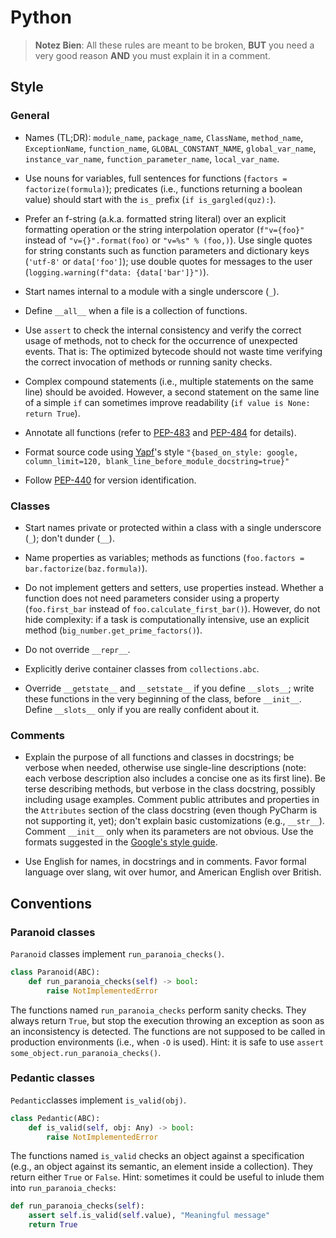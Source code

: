 # Python

> **Notez Bien**: All these rules are meant to be broken, **BUT** you need a very good reason **AND** you must explain it in a comment.

## Style

### General

* Names (TL;DR): `module_name`, `package_name`, `ClassName`, `method_name`, `ExceptionName`, `function_name`, `GLOBAL_CONSTANT_NAME`, `global_var_name`, `instance_var_name`, `function_parameter_name`, `local_var_name`.

* Use nouns for variables, full sentences for functions (`factors = factorize(formula)`); predicates (i.e., functions returning a boolean value) should start with the `is_` prefix (`if is_gargled(quz):`).

* Prefer an f-string (a.k.a. formatted string literal) over an explicit formatting operation or the string interpolation operator (`f"v={foo}"` instead of `"v={}".format(foo)` or `"v=%s" % (foo,)`). Use single quotes for string constants such as function parameters and dictionary keys (`'utf-8'` or `data['foo']`); use double quotes for messages to the user (`logging.warning(f"data: {data['bar']}")`).

* Start names internal to a module with a single underscore (`_`).

* Define `__all__` when a file is a collection of functions.

* Use `assert` to check the internal consistency and verify the correct usage of methods, not to check for the occurrence of unexpected events. That is: The optimized bytecode should not waste time verifying the correct invocation of methods or running sanity checks.

* Complex compound statements (i.e., multiple statements on the same line) should be avoided. However, a second statement on the same line of a simple `if` can sometimes improve readability (`if value is None: return True`).

* Annotate all functions (refer to [PEP-483](https://www.python.org/dev/peps/pep-0483/) and [PEP-484](https://www.python.org/dev/peps/pep-0484/) for details).

* Format source code using [Yapf](https://github.com/google/yapf)'s style `"{based_on_style: google, column_limit=120, blank_line_before_module_docstring=true}"`

* Follow [PEP-440](https://www.python.org/dev/peps/pep-0440/) for version identification.

### Classes

* Start names private or protected within a class with a single underscore (`_`); don't dunder (`__`).

* Name properties as variables; methods as functions (`foo.factors = bar.factorize(baz.formula)`).

* Do not implement getters and setters, use properties instead. Whether a function does not need parameters consider using a property (`foo.first_bar` instead of `foo.calculate_first_bar()`). However, do not hide complexity: if a task is computationally intensive, use an explicit method (`big_number.get_prime_factors()`). 

* Do not override `__repr__`.

* Explicitly derive container classes from `collections.abc`.

* Override `__getstate__` and `__setstate__` if you define `__slots__`; write these functions in the very beginning of the class, before `__init__`. Define `__slots__` only if you are really confident about it.

### Comments

* Explain the purpose of all functions and classes in docstrings; be verbose when needed, otherwise use single-line descriptions (note: each verbose description also includes a concise one as its first line). Be terse describing methods, but verbose in the class docstring, possibly including usage examples. Comment public attributes and properties in the `Attributes` section of the class docstring (even though PyCharm is not supporting it, yet); don't explain basic customizations (e.g., `__str__`). Comment `__init__` only when its parameters are not obvious. Use the formats suggested in the [Google's style guide](https://google.github.io/styleguide/pyguide.html&#35;383-functions-and-methods).

* Use English for names, in docstrings and in comments. Favor formal language over slang, wit over humor, and American English over British.

## Conventions

### Paranoid classes

`Paranoid` classes implement `run_paranoia_checks()`.

```python
class Paranoid(ABC):
    def run_paranoia_checks(self) -> bool:
        raise NotImplementedError
```

The functions named `run_paranoia_checks` perform sanity checks. They always return `True`, but stop the execution throwing an exception as soon as an inconsistency is detected. The functions are not supposed to be called in production environments (i.e., when `-O` is used). Hint: it is safe to use `assert some_object.run_paranoia_checks()`. 

### Pedantic classes

`Pedantic`classes implement `is_valid(obj)`.

```python
class Pedantic(ABC):
    def is_valid(self, obj: Any) -> bool:
        raise NotImplementedError
```

The functions named `is_valid` checks an object against a specification (e.g., an object against its semantic, an element inside a collection). They return either `True` or `False`. Hint: sometimes it could be useful to inlude them into `run_paranoia_checks`:

```python
def run_paranoia_checks(self):
    assert self.is_valid(self.value), "Meaningful message"
    return True
```

